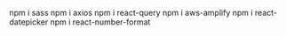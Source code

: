 npm i sass
npm i axios
npm i react-query
npm i aws-amplify
npm i react-datepicker
npm i react-number-format
